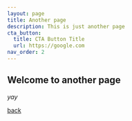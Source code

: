 ```yaml
---
layout: page
title: Another page
description: This is just another page
cta_button:
  title: CTA Button Title
  url: https://google.com
nav_order: 2
---
```


## Welcome to another page

_yay_

[back](./)
